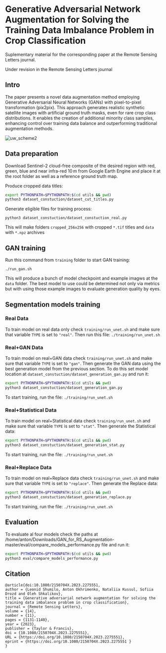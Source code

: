 # Generative Adversarial Network Augmentation for Solving the Training Data Imbalance Problem in Crop Classification
Suplementary material for the corresponding paper at the Remote Sensing Letters journal.


Under revision in the Remote Sensing Letters journal
## Intro
The paper presents a novel data augmentation method employing Generative Adversarial Neural Networks (GANs) with pixel-to-pixel transformation (pix2pix). This approach generates realistic synthetic satellite images with artificial ground truth masks, even for rare crop class distributions. It enables the creation of additional minority class samples, enhancing control over training data balance and outperforming traditional augmentation methods.

![uw_scheme2](https://github.com/IPT-MMDA/GAN_for_RS_Augmentation/assets/142814789/4baf33a8-83cc-4e4b-96d2-627e35cb3929)

## Data preparation

Download Sentinel-2 cloud-free composite of the desired region with red, green, blue and near infra-red 10 m from Google Earth Engine and place it at the root folder as well as a reference ground truth map.

Produce cropped data titles:

```bash
export PYTHONPATH=$PYTHONPATH:$(cd utils && pwd)
python3 dataset_constuction/dataset_cut_titles.py
```

Generate eligible files for training process:

`python3 dataset_constuction/dataset_constuction_real.py`

This will make folders `cropped_256x256` with cropped `*.tif` titles and `data` with `*.npz` archives

## GAN training

Run this command from `training` folder to start GAN training:

`./run_gan.sh`

This will produce a bunch of model checkpoint and example imagws at the `data` folder. The best model to use could be determined not only via metrics but with using those example images to evaluate generation quality by eyes. 

## Segmentation models training

### Real Data
To train model on real data only check `training/run_unet.sh` and make sure that variable `TYPE` is set to `"real"`. Then run this file: 
`./training/run_unet.sh`

### Real+GAN Data
To train model on real+GAN data check `training/run_unet.sh` and make sure that variable `TYPE` is set to `"gan"`. Then generate the GAN data using the best generation model from the previous section. To do this set model location at `dataset_constuction/dataset_generation_gan.py` and run it:

```bash
export PYTHONPATH=$PYTHONPATH:$(cd utils && pwd)
python3 dataset_constuction/dataset_generation_gan.py
```

To start training, run the file: 
`./training/run_unet.sh`

### Real+Statistical Data
To train model on real+Statistical data check `training/run_unet.sh` and make sure that variable `TYPE` is set to `"stat"`. Then generate the Statistical data:

```bash
export PYTHONPATH=$PYTHONPATH:$(cd utils && pwd)
python3 dataset_constuction/dataset_generation_stat.py
```

To start training, run the file: 
`./training/run_unet.sh`

### Real+Replace Data
To train model on real+Replace data check `training/run_unet.sh` and make sure that variable `TYPE` is set to `"replace"`. Then generate the Replace data:

```bash
export PYTHONPATH=$PYTHONPATH:$(cd utils && pwd)
python3 dataset_constuction/dataset_generation_replace.py
```

To start training, run the file: 
`./training/run_unet.sh`

## Evaluation

To evaluate al four models check the paths at /home/anton/Downloads/GAN_for_RS_Augmentation-master/eval/compare_models_performance.py file and run it:

```bash
export PYTHONPATH=$PYTHONPATH:$(cd utils && pwd)
python3 eval/compare_models_performance.py
```

## Citation

```
@article{doi:10.1080/2150704X.2023.2275551,
author = {Leonid Shumilo, Anton Okhrimenko, Nataliia Kussul, Sofiia Drozd and Oleh Shkalikov},
title = {Generative adversarial network augmentation for solving the training data imbalance problem in crop classification},
journal = {Remote Sensing Letters},
volume = {14},
number = {11},
pages = {1131-1140},
year = {2023},
publisher = {Taylor & Francis},
doi = {10.1080/2150704X.2023.2275551},
URL = {https://doi.org/10.1080/2150704X.2023.2275551},
eprint = {https://doi.org/10.1080/2150704X.2023.2275551 }
}
```
